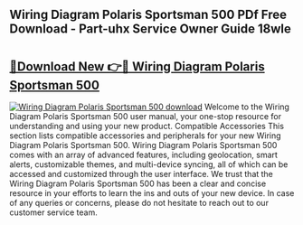 ## Wiring Diagram Polaris Sportsman 500 PDf Free Download - Part-uhx Service Owner Guide 18wle

# <h2><a href="http://dflguv.blite.top/?on=Wiring+Diagram+Polaris+Sportsman+500">🔗Download New 👉🔴 Wiring Diagram Polaris Sportsman 500</a></h2>

[![Wiring Diagram Polaris Sportsman 500 download](https://i.imgur.com/lujVjoI.png)](http://dflguv.blite.top/?on=Wiring+Diagram+Polaris+Sportsman+500)
Welcome to the Wiring Diagram Polaris Sportsman 500 user manual, your one-stop resource for understanding and using your new product. Compatible Accessories This section lists compatible accessories and peripherals for your new Wiring Diagram Polaris Sportsman 500. Wiring Diagram Polaris Sportsman 500 comes with an array of advanced features, including geolocation, smart alerts, customizable themes, and multi-device syncing, all of which can be accessed and customized through the user interface. We trust that the Wiring Diagram Polaris Sportsman 500 has been a clear and concise resource in your efforts to learn the ins and outs of your new device. In case of any queries or concerns, please do not hesitate to reach out to our customer service team.
